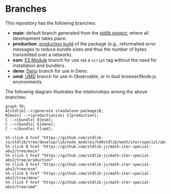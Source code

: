 <!--

@license Apache-2.0

Copyright (c) 2022 The Stdlib Authors.

Licensed under the Apache License, Version 2.0 (the "License");
you may not use this file except in compliance with the License.
You may obtain a copy of the License at

    http://www.apache.org/licenses/LICENSE-2.0

Unless required by applicable law or agreed to in writing, software
distributed under the License is distributed on an "AS IS" BASIS,
WITHOUT WARRANTIES OR CONDITIONS OF ANY KIND, either express or implied.
See the License for the specific language governing permissions and
limitations under the License.

-->

# Branches

This repository has the following branches:

-   **main**: default branch generated from the [stdlib project][stdlib-url], where all development takes place.
-   **production**: [production build][production-url] of the package (e.g., reformatted error messages to reduce bundle sizes and thus the number of bytes transmitted over a network).
-   **esm**: [ES Module][esm-url] branch for use via a `script` tag without the need for installation and bundlers.
-   **deno**: [Deno][deno-url] branch for use in Deno.
-   **umd**: [UMD][umd-url] branch for use in Observable, or in dual browser/Node.js environments.

The following diagram illustrates the relationships among the above branches:

```mermaid
graph TD;
A[stdlib]-->|generate standalone package|B;
B[main] -->|productionize| C[production];
C -->|bundle| D[esm];
C -->|bundle| E[deno];
C -->|bundle| F[umd];

%% click A href "https://github.com/stdlib-js/stdlib/tree/develop/lib/node_modules/%40stdlib/math/iter/special/abs2"
%% click B href "https://github.com/stdlib-js/math-iter-special-abs2/tree/main"
%% click C href "https://github.com/stdlib-js/math-iter-special-abs2/tree/production"
%% click D href "https://github.com/stdlib-js/math-iter-special-abs2/tree/esm"
%% click E href "https://github.com/stdlib-js/math-iter-special-abs2/tree/deno"
%% click F href "https://github.com/stdlib-js/math-iter-special-abs2/tree/umd"
```

[stdlib-url]: https://github.com/stdlib-js/stdlib/tree/develop/lib/node_modules/%40stdlib/math/iter/special/abs2
[production-url]: https://github.com/stdlib-js/math-iter-special-abs2/tree/production
[deno-url]: https://github.com/stdlib-js/math-iter-special-abs2/tree/deno
[umd-url]: https://github.com/stdlib-js/math-iter-special-abs2/tree/umd
[esm-url]: https://github.com/stdlib-js/math-iter-special-abs2/tree/esm